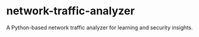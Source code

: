 # network-traffic-analyzer
A Python-based network traffic analyzer for learning and security insights.
